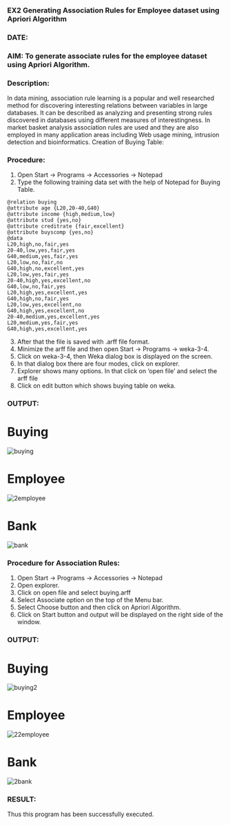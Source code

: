 ### EX2 Generating Association Rules for Employee dataset using Apriori Algorithm
### DATE: 
### AIM: To generate associate rules for the employee dataset using Apriori Algorithm.
### Description:
In data mining, association rule learning is a popular and well researched method for discovering interesting
relations between variables in large databases. It can be described as analyzing and presenting strong rules discovered
in databases using different measures of interestingness. In market basket analysis association rules are used and they
are also employed in many application areas including Web usage mining, intrusion detection and bioinformatics.
Creation of Buying Table:
### Procedure:
1) Open Start -> Programs -> Accessories -> Notepad
2) Type the following training data set with the help of Notepad for Buying Table.

```
@relation buying
@attribute age {L20,20-40,G40}
@attribute income {high,medium,low}
@attribute stud {yes,no}
@attribute creditrate {fair,excellent}
@attribute buyscomp {yes,no}
@data
L20,high,no,fair,yes
20-40,low,yes,fair,yes
G40,medium,yes,fair,yes
L20,low,no,fair,no
G40,high,no,excellent,yes
L20,low,yes,fair,yes
20-40,high,yes,excellent,no
G40,low,no,fair,yes
L20,high,yes,excellent,yes
G40,high,no,fair,yes
L20,low,yes,excellent,no
G40,high,yes,excellent,no
20-40,medium,yes,excellent,yes
L20,medium,yes,fair,yes
G40,high,yes,excellent,yes
```
3) After that the file is saved with .arff file format.
4) Minimize the arff file and then open Start -> Programs -> weka-3-4.
5) Click on weka-3-4, then Weka dialog box is displayed on the screen.
6) In that dialog box there are four modes, click on explorer.
7) Explorer shows many options. In that click on ‘open file’ and select the arff file
8) Click on edit button which shows buying table on weka.
### OUTPUT:
# Buying
![buying](https://github.com/user-attachments/assets/5b28f04d-828d-48e0-8439-1ffbf7441454)
# Employee
![2employee](https://github.com/user-attachments/assets/27549214-3cf8-4237-bf46-342fd4753295)
# Bank
![bank](https://github.com/user-attachments/assets/8b572d14-0318-4e6a-b768-a2f98530c73e)

### Procedure for Association Rules:
1) Open Start -> Programs -> Accessories -> Notepad
2) Open explorer.
3) Click on open file and select buying.arff
4) Select Associate option on the top of the Menu bar.
5) Select Choose button and then click on Apriori Algorithm.
6) Click on Start button and output will be displayed on the right side of the window.

### OUTPUT:
# Buying
![buying2](https://github.com/user-attachments/assets/dabb6a55-8375-4d25-934f-351f60536fbf)
# Employee
![22employee](https://github.com/user-attachments/assets/fcf9bd6c-2d78-482e-a7cf-d5afddf2e0c9)
# Bank
![2bank](https://github.com/user-attachments/assets/eea5edd4-2c61-4080-b909-8390505e2de1)

### RESULT: 
Thus this program has been successfully executed.
